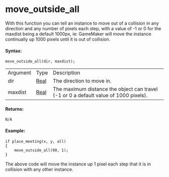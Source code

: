 # move_outside_all

With this function you can tell an instance to move out of a collision
in any direction and any number of pixels each step, with a value of -1
or 0 for the maxdist being a default 1000px, ie: GameMaker will move the
instance continually up 1000 pixels until it is out of collision.

#### Syntax:

``` gml
move_outside_all(dir, maxdist);
```

|          |                                                                         |                                                                                      |
|----------|-------------------------------------------------------------------------|--------------------------------------------------------------------------------------|
| Argument | Type                                                                    | Description                                                                          |
| dir      |  [Real](../../../../../GameMaker_Language/GML_Overview/Data_Types)  | The direction to move in.                                                            |
| maxdist  |  [Real](../../../../../GameMaker_Language/GML_Overview/Data_Types)  | The maximum distance the object can travel (-1 or 0 a default value of 1000 pixels). |

#### Returns:

``` gml
N/A
```

#### Example:

``` gml
if place_meeting(x, y, all)
{
    move_outside_all(90, 1);
}
```

The above code will move the instance up 1 pixel each step that it is in
collision with any other instance.

